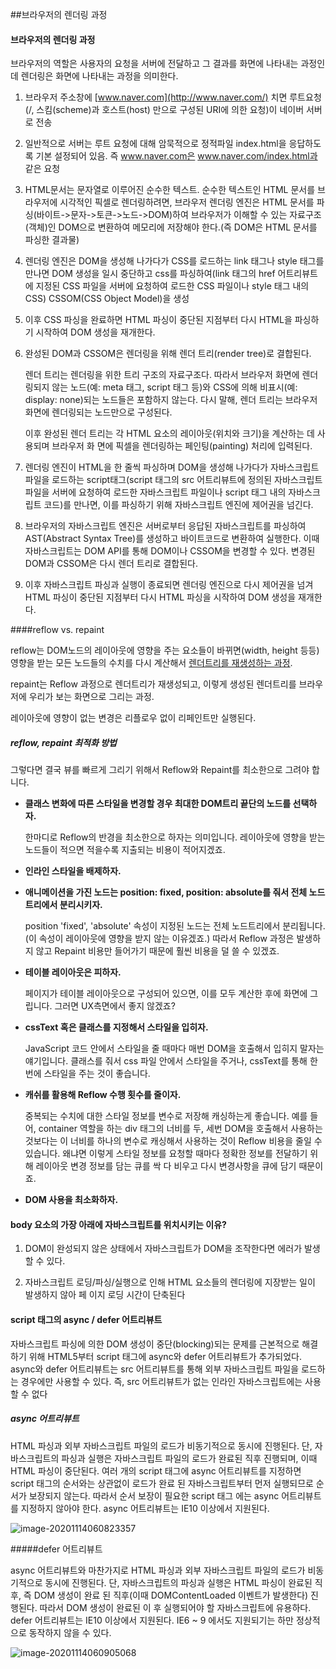 ##브라우저의 렌더링 과정

#### 브라우저의 렌더링 과정

브라우저의 역할은 사용자의 요청을 서버에 전달하고 그 결과를 화면에 나타내는 과정인데 렌더링은 화면에 나타내는 과정을 의미한다.

1. 브라우저 주소창에 [www.naver.com](http://www.naver.com/) 치면 루트요청(/, 스킴(scheme)과 호스트(host) 만으로 구성된 URI에 의한 요청)이 네이버 서버로 전송

2. 일반적으로 서버는 루트 요청에 대해 암묵적으로 정적파일 index.html을 응답하도록 기본 설정되어 있음. 즉 www.naver.com은 www.naver.com/index.html과 같은 요청

3.  HTML문서는 문자열로 이루어진 순수한 텍스트. 순수한 텍스트인 HTML 문서를 브라우저에 시각적인 픽셀로 렌더링하려면, 브라우저 렌더링 엔진은 HTML 문서를 파싱(바이트->문자->토큰->노드->DOM)하여 브라우저가 이해할 수 있는 자료구조(객체)인 DOM으로 변환하여 메모리에 저장해야 한다.(즉 DOM은 HTML 문서를 파싱한 결과물)

4. 렌더링 엔진은 DOM을 생성해 나가다가 CSS를 로드하는 link 태그나 style 태그를 만나면 DOM 생성을 일시 중단하고 css를 파싱하여(link 태그의 href 어트리뷰트에 지정된 CSS 파일을 서버에 요청하여 로드한 CSS 파일이나 style 태그 내의 CSS) CSSOM(CSS Object Model)을 생성

5. 이후 CSS 파싱을 완료하면 HTML 파싱이 중단된 지점부터 다시 HTML을 파싱하기 시작하여 DOM 생성을 재개한다. 

6. 완성된 DOM과 CSSOM은 렌더링을 위해 렌더 트리(render tree)로 결합된다.

   렌더 트리는 렌더링을 위한 트리 구조의 자료구조다. 따라서 브라우저 화면에 렌더링되지 않는 노드(예: meta 태그, script 태그 등)와 CSS에 의해 비표시(예: display: none)되는 노드들은 포함하지 않는다. 다시 말해, 렌더 트리는 브라우저 화면에 렌더링되는 노드만으로 구성된다.

   이후 완성된 렌더 트리는 각 HTML 요소의 레이아웃(위치와 크기)을 계산하는 데 사용되며 브라우저 화 면에 픽셀을 렌더링하는 페인팅(painting) 처리에 입력된다.

7. 렌더링 엔진이 HTML을 한 줄씩 파싱하며 DOM을 생성해 나가다가 자바스크립트 파일을 로드하는 script태그(script 태그의 src 어트리뷰트에 정의된 자바스크립트 파일을 서버에 요청하여 로드한 자바스크립트 파일이나 script 태그 내의 자바스크립트 코드)를 만나면, 이를 파싱하기 위해 자바스크립트 엔진에 제어권을 넘긴다. 

8. 브라우저의 자바스크립트 엔진은 서버로부터 응답된 자바스크립트를 파싱하여 AST(Abstract Syntax Tree)를 생성하고 바이트코드로 변환하여 실행한다. 이때 자바스크립트는 DOM API를 통해 DOM이나 CSSOM을 변경할 수 있다. 변경된 DOM과 CSSOM은 다시 렌더 트리로 결합된다.

9. 이후 자바스크립트 파싱과 실행이 종료되면 렌더링 엔진으로 다시 제어권을 넘겨 HTML 파싱이 중단된 지점부터 다시 HTML 파싱을 시작하여 DOM 생성을 재개한다.

####reflow vs. repaint

reflow는 DOM노드의 레이아웃에 영향을 주는 요소들이 바뀌면(width, height 등등) 영향을 받는 모든 노드들의 수치를 다시 계산해서 <u>렌더트리를 재생성하는 과정</u>.

repaint는 Reflow 과정으로 렌더트리가 재생성되고, 이렇게 생성된 렌더트리를 브라우저에 우리가 보는 화면으로 그리는 과정.

레이아웃에 영향이 없는 변경은 리플로우 없이 리페인트만 실행된다.

##### reflow, repaint 최적화 방법

그렇다면 결국 뷰를 빠르게 그리기 위해서 Reflow와 Repaint를 최소한으로 그려야 합니다. 

* **클래스 변화에 따른 스타일을 변경할 경우 최대한 DOM트리 끝단의 노드를 선택하자.**

  한마디로 Reflow의 반경을 최소한으로 하자는 의미입니다. 레이아웃에 영향을 받는 노드들이 적으면 적을수록 지출되는 비용이 적어지겠죠.

* **인라인 스타일을 배제하자.**

* **애니메이션을 가진 노드는 position: fixed, position: absolute를 줘서 전체 노드트리에서 분리시키자.**

  position 'fixed', 'absolute' 속성이 지정된 노드는 전체 노드트리에서 분리됩니다. (이 속성이 레이아웃에 영향을 받지 않는 이유겠죠.) 따라서 Reflow 과정은 발생하지 않고 Repaint 비용만 들어가기 때문에 훨씬 비용을 덜 쓸 수 있겠죠.

* **테이블 레이아웃은 피하자.**

  페이지가 테이블 레이아웃으로 구성되어 있으면, 이를 모두 계산한 후에 화면에 그립니다. 그러면 UX측면에서 좋지 않겠죠?

* **cssText 혹은 클래스를 지정해서 스타일을 입히자.**

  JavaScript 코드 안에서 스타일을 줄 때마다 매번 DOM을 호출해서 입히지 말자는 얘기입니다. 클래스를 줘서 css 파일 안에서 스타일을 주거나, cssText를 통해 한 번에 스타일을 주는 것이 좋습니다.

* **캐쉬를 활용해 Reflow 수행 횟수를 줄이자.**

  중복되는 수치에 대한 스타일 정보를 변수로 저장해 캐싱하는게 좋습니다. 예를 들어, container 역할을 하는 div 태그의 너비를 두, 세번 DOM을 호출해서 사용하는 것보다는 이 너비를 하나의 변수로 캐싱해서 사용하는 것이 Reflow 비용을 줄일 수 있습니다. 왜냐면 이렇게 스타일 정보를 요청할 때마다 정확한 정보를 전달하기 위해 레이아웃 변경 정보를 담는 큐를 싹 다 비우고 다시 변경사항을 큐에 담기 때문이죠.

* **DOM 사용을 최소화하자.**

#### body 요소의 가장 아래에 자바스크립트를 위치시키는 이유?

1) DOM이 완성되지 않은 상태에서 자바스크립트가 DOM을 조작한다면 에러가 발생할 수 있다. 

2) 자바스크립트 로딩/파싱/실행으로 인해 HTML 요소들의 렌더링에 지장받는 일이 발생하지 않아 페 이지 로딩 시간이 단축된다

#### script 태그의 async / defer 어트리뷰트

자바스크립트 파싱에 의한 DOM 생성이 중단(blocking)되는 문제를 근본적으로 해결하기 위해 HTML5부터 script 태그에 async와 defer 어트리뷰트가 추가되었다. async와 defer 어트리뷰트는 src 어트리뷰트를 통해 외부 자바스크립트 파일을 로드하는 경우에만 사용할 수 있다. 즉, src 어트리뷰트가 없는 인라인 자바스크립트에는 사용할 수 없다

##### async 어트리뷰트

HTML 파싱과 외부 자바스크립트 파일의 로드가 비동기적으로 동시에 진행된다. 단, 자바스크립트의 파싱과 실행은 자바스크립트 파일의 로드가 완료된 직후 진행되며, 이때 HTML 파싱이 중단된다. 여러 개의 script 태그에 async 어트리뷰트를 지정하면 script 태그의 순서와는 상관없이 로드가 완료 된 자바스크립트부터 먼저 실행되므로 순서가 보장되지 않는다. 따라서 순서 보장이 필요한 script 태그 에는 async 어트리뷰트를 지정하지 않아야 한다. async 어트리뷰트는 IE10 이상에서 지원된다.

![image-20201114060823357](C:\Users\haeri\AppData\Roaming\Typora\typora-user-images\image-20201114060823357.png)

#####defer 어트리뷰트

async 어트리뷰트와 마찬가지로 HTML 파싱과 외부 자바스크립트 파일의 로드가 비동기적으로 동시에 진행된다. 단, 자바스크립트의 파싱과 실행은 HTML 파싱이 완료된 직후, 즉 DOM 생성이 완료 된 직후(이때 DOMContentLoaded 이벤트가 발생한다) 진행된다. 따라서 DOM 생성이 완료된 이 후 실행되어야 할 자바스크립트에 유용하다. defer 어트리뷰트는 IE10 이상에서 지원된다. IE6 ~ 9 에서도 지원되기는 하만 정상적으로 동작하지 않을 수 있다.

![image-20201114060905068](C:\Users\haeri\AppData\Roaming\Typora\typora-user-images\image-20201114060905068.png)

